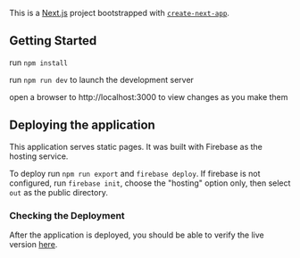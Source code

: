 This is a [Next.js](https://nextjs.org/) project bootstrapped with [`create-next-app`](https://github.com/vercel/next.js/tree/canary/packages/create-next-app).

## Getting Started

run `npm install`

run `npm run dev` to launch the development server

open a browser to http://localhost:3000 to view changes as you make them

## Deploying the application

This application serves static pages. It was built with Firebase as the hosting service.

To deploy run `npm run export` and `firebase deploy`. If firebase is not configured, run `firebase init`, choose the "hosting" option only, then select `out` as the public directory.

### Checking the Deployment

After the application is deployed, you should be able to verify the live version [here](https://aconyte-arcade.web.app/).
